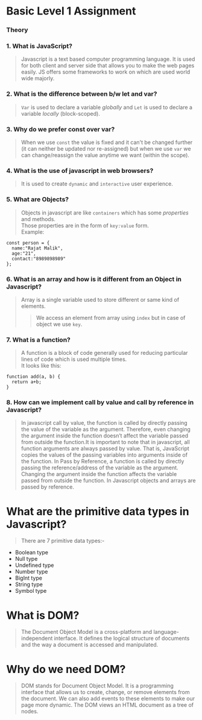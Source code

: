 # Basic Level 1 Assignment

### Theory

### 1. What is **JavaScript**?

> Javascript is a text based computer programming language. It is used for both client and server side that allows you to make the web pages easily. JS offers some frameworks to work on which are used world wide majorly.

### 2. What is the difference between b/w **let** and **var**?

> `Var` is used to declare a variable _globally_ and `Let` is used to declare a variable _locally_ (block-scoped).

### 3. Why do we prefer **const** over **var**?

> When we use `const` the value is fixed and it can't be changed further (it can neither be updated nor re-assigned) but when we use `var` we can change/reassign the value anytime we want (within the scope).

### 4. What is the use of javascript in **web browsers**?

> It is used to create `dynamic` and `interactive` user experience.

### 5. What are **Objects**?

> Objects in javascript are like `containers` which has some _properties_ and methods.  
> Those properties are in the form of `key:value` form.  
> Example:

    const person = {
      name:"Rajat Malik",
      age:"21",
      contact:"8989898989"
    };

### 6. What is an array and how is it different from an **Object in Javascript**?

> Array is a single variable used to store different or same kind of elements.
>
> > We access an element from array using `index` but in case of object we use `key`.

### 7. What is a **function**?

> A function is a block of code generally used for reducing particular lines of code which is used multiple times.  
> It looks like this:

    function add(a, b) {
      return a+b;
    }

### 8. How can we implement **call by value** and **call by reference** in Javascript?

> In javascript call by value, the function is called by directly passing the value of the variable as the argument. Therefore, even changing the argument inside the function doesn’t affect the variable passed from outside the function.It is important to note that in javascript, all function arguments are always passed by value. That is, JavaScript copies the values of the passing variables into arguments inside of the function.
> In Pass by Reference, a function is called by directly passing the reference/address of the variable as the argument. Changing the argument inside the function affects the variable passed from outside the function. In Javascript objects and arrays are passed by reference.

# What are the primitive data types in Javascript?

> There are 7 primitive data types:-

- Boolean type
- Null type
- Undefined type
- Number type
- BigInt type
- String type
- Symbol type

# What is DOM?

> The Document Object Model is a cross-platform and language-independent interface. It defines the logical structure of documents and the way a document is accessed and manipulated.

# Why do we need DOM?

> DOM stands for Document Object Model. It is a programming interface that allows us to create, change, or remove elements from the document. We can also add events to these elements to make our page more dynamic. The DOM views an HTML document as a tree of nodes.

